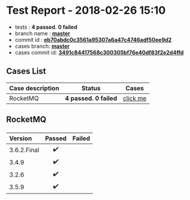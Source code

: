 # Test Report - 2018-02-26 15:10

- tests  : **4 passed**. **0 failed**
- branch name : **[master](https://github.com/apache/incubator-skywalking/tree/master)**
- commit id : **[eb70abdc0c3561a95307a6a47c4746adf50ee9d2](https://github.com/apache/incubator-skywalking/commit/eb70abdc0c3561a95307a6a47c4746adf50ee9d2)**
- cases branch: **[master](https://github.com/SkywalkingTest/skywalking-autotest-scenarios/tree/master)**
- cases commit id: **[3491c84417568c300305bf76e40df83f2e2d4ffd](https://github.com/SkywalkingTest/skywalking-autotest-scenarios/commit/3491c84417568c300305bf76e40df83f2e2d4ffd)**

## Cases List

| Case description | Status | Cases|
|:-----|:-----:|:-----:|
|RocketMQ| **4 passed. 0 failed**| [click me](#rocketmq) |

## RocketMQ

### 
|  Version     | Passed | Failed|
|:------------- |:-------:|:-----:|
| 3.6.2.Final  | :heavy_check_mark:||
| 3.4.9  | :heavy_check_mark:||
| 3.2.6  | :heavy_check_mark:||
| 3.5.9  | :heavy_check_mark:||

